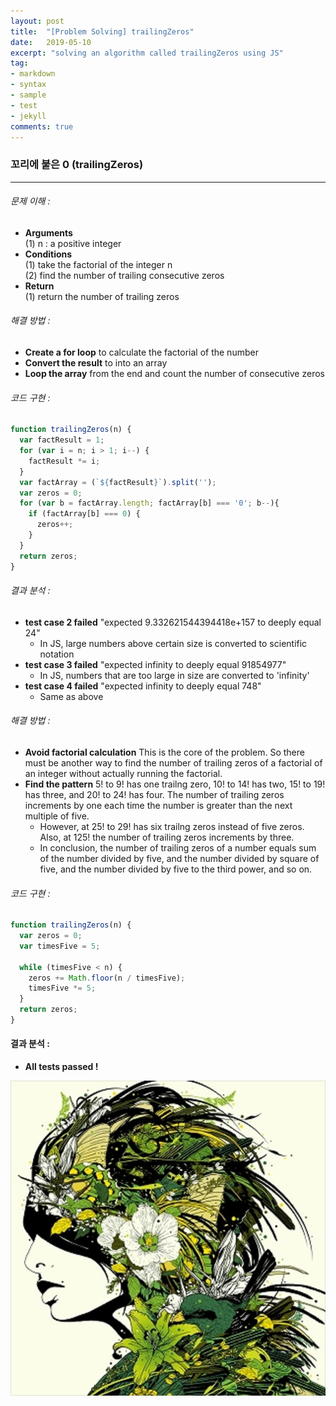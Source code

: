 ```yaml
---
layout: post
title:  "[Problem Solving] trailingZeros"
date:   2019-05-10
excerpt: "solving an algorithm called trailingZeros using JS"
tag:
- markdown 
- syntax
- sample
- test
- jekyll
comments: true
---
```


### 꼬리에 붙은 0 (trailingZeros)
--- 
###### 문제 이해 :
  * **Arguments**  
  (1) n : a positive integer  
  * **Conditions**  
  (1)  take the factorial of the integer n  
  (2)  find the number of trailing consecutive zeros
  * **Return**  
  (1) return the number of trailing zeros

###### 해결 방법 :  

* **Create a for loop** to calculate the factorial of the number
* **Convert the result** to into an array
* **Loop the array** from the end and count the number of consecutive zeros  

###### 코드 구현 :  
  ```javascript
  function trailingZeros(n) {
    var factResult = 1;
    for (var i = n; i > 1; i--) {
      factResult *= i;
    }
    var factArray = (`${factResult}`).split('');
    var zeros = 0;
    for (var b = factArray.length; factArray[b] === '0'; b--){
      if (factArray[b] === 0) {
        zeros++;
      }
    }
    return zeros;
  }
  ``` 

###### 결과 분석 : 
  * **test case 2 failed** "expected 9.332621544394418e+157 to deeply equal 24"  
    * In JS, large numbers above certain size is converted to scientific notation
  * **test case 3 failed** "expected infinity to deeply equal 91854977"  
    * In JS, numbers that are too large in size are converted to 'infinity'
  * **test case 4 failed** "expected infinity to deeply equal 748"  
    * Same as above
    

###### 해결 방법 : 
  * **Avoid factorial calculation** This is the core of the problem. So there must be another way to find the number of trailing zeros of a factorial of an integer without actually running the factorial.
  * **Find the pattern** 5! to 9! has one trailng zero, 10! to 14! has two, 15! to 19! has three, and 20! to 24! has four. The number of trailing zeros increments by one each time the number is greater than the next multiple of five.
    * However, at 25! to 29! has six trailng zeros instead of five zeros. Also, at 125! the number of trailing zeros increments by three.  
    * In conclusion, the number of trailing zeros of a number equals sum of the number divided by five, and the number divided by square of five, and the number divided by five to the third power, and so on.

###### 코드 구현 : 
```javascript
function trailingZeros(n) {
  var zeros = 0;
  var timesFive = 5;

  while (timesFive < n) {
    zeros += Math.floor(n / timesFive);
    timesFive *= 5;
  }
  return zeros;
}
```
#### 결과 분석 : 

  * **All tests passed !** 

  ![djokawari](djokawari.jpg "dj okawari's album art")